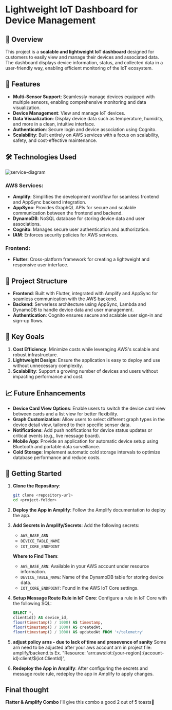 # Lightweight IoT Dashboard for Device Management

## 📖 Overview

This project is a **scalable and lightweight IoT dashboard** designed for customers to easily view and manage their devices and associated data. The dashboard displays device information, status, and collected data in a user-friendly way, enabling efficient monitoring of the IoT ecosystem.

## 🚀 Features

- **Multi-Sensor Support**: Seamlessly manage devices equipped with multiple sensors, enabling comprehensive monitoring and data visualization.
- **Device Management**: View and manage IoT devices.
- **Data Visualization**: Display device data such as temperature, humidity, and more in a clean, intuitive interface.
- **Authentication**: Secure login and device association using Cognito.
- **Scalability**: Built entirely on AWS services with a focus on scalability, safety, and cost-effective maintenance.

## 🛠️ Technologies Used

![service-diagram](https://github.com/user-attachments/assets/9464c142-bfda-44bd-bb34-2b9e51457514)

### AWS Services:
- **Amplify**: Simplifies the development workflow for seamless frontend and AppSync backend integration.
- **AppSync**: Provides GraphQL APIs for secure and scalable communication between the frontend and backend.
- **DynamoDB**: NoSQL database for storing device data and user associations.
- **Cognito**: Manages secure user authentication and authorization.
- **IAM**: Enforces security policies for AWS services.

### Frontend:
- **Flutter**: Cross-platform framework for creating a lightweight and responsive user interface.

## 📂 Project Structure

- **Frontend**: Built with Flutter, integrated with Amplify and AppSync for seamless communication with the AWS backend.
- **Backend**: Serverless architecture using AppSync, Lambda and DynamoDB to handle device data and user management.
- **Authentication**: Cognito ensures secure and scalable user sign-in and sign-up flows.

## 🎯 Key Goals

1. **Cost Efficiency**: Minimize costs while leveraging AWS's scalable and robust infrastructure.
2. **Lightweight Design**: Ensure the application is easy to deploy and use without unnecessary complexity.
3. **Scalability**: Support a growing number of devices and users without impacting performance and cost.

## 📈 Future Enhancements

- **Device Card View Options**: Enable users to switch the device card view between cards and a list view for better flexibility.
- **Graph Customization**: Allow users to select different graph types in the device detail view, tailored to their specific sensor data.
- **Notifications**: Add push notifications for device status updates or critical events (e.g., live message board).
- **Mobile App**: Provide an application for automatic device setup using Bluetooth and portable data surveillance.
- **Cold Storage**: Implement automatic cold storage intervals to optimize database performance and reduce costs.

## 🚀 Getting Started

1. **Clone the Repository**:
   ```bash
   git clone <repository-url>
   cd <project-folder>
   ```

2. **Deploy the App in Amplify**:
   Follow the Amplify documentation to deploy the app.

3. **Add Secrets in Amplify/Secrets**:
   Add the following secrets:
   - `AWS_BASE_ARN`
   - `DEVICE_TABLE_NAME`
   - `IOT_CORE_ENDPOINT`

   **Where to Find Them**:
   - `AWS_BASE_ARN`: Available in your AWS account under resource information.
   - `DEVICE_TABLE_NAME`: Name of the DynamoDB table for storing device data.
   - `IOT_CORE_ENDPOINT`: Found in the AWS IoT Core settings.

4. **Setup Message Route Rule in IoT Core**:
   Configure a rule in IoT Core with the following SQL:
   ```sql
   SELECT *, 
   clientid() AS device_id, 
   floor(timestamp() / 1000) AS timestamp, 
   floor(timestamp() / 1000) AS createdAt, 
   floor(timestamp() / 1000) AS updatedAt FROM '+/telemetry'
   ```
5. **adjust policy arns - due to lack of time and presevence of sanity**
   Some arn need to be adjusted after your aws account arn in project file: amplify/backend.ts 
   Ex. "Resource: 'arn:aws:iot:{your-region}:{account-id}:client/${iot:ClientId}',

6. **Redeploy the App in Amplify**:
   After configuring the secrets and message route rule, redeploy the app in Amplify to apply changes.

## Final thought

**Flatter & Amplify Combo**
   I'll give this combo a good 2 out of 5 toasts🍞

